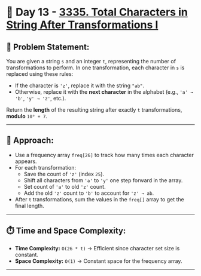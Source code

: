 # 📅 Day 13 - [3335. Total Characters in String After Transformations I](https://leetcode.com/problems/total-characters-in-string-after-transformations-i/)

## 🧾 Problem Statement:
You are given a string `s` and an integer `t`, representing the number of transformations to perform. In one transformation, each character in `s` is replaced using these rules:
- If the character is `'z'`, replace it with the string `"ab"`.
- Otherwise, replace it with the **next character** in the alphabet (e.g., `'a' → 'b'`, `'y' → 'z'`, etc.).

Return the **length** of the resulting string after exactly `t` transformations, **modulo** `10⁹ + 7`.

---

## 🧠 Approach:
- Use a frequency array `freq[26]` to track how many times each character appears.
- For each transformation:
  - Save the count of `'z'` (index `25`).
  - Shift all characters from `'a'` to `'y'` one step forward in the array.
  - Set count of `'a'` to old `'z'` count.
  - Add the old `'z'` count to `'b'` to account for `'z' → ab`.
- After `t` transformations, sum the values in the `freq[]` array to get the final length.

---

## ⏱️ Time and Space Complexity:
- **Time Complexity:** `O(26 * t)` → Efficient since character set size is constant.
- **Space Complexity:** `O(1)` → Constant space for the frequency array.

---
